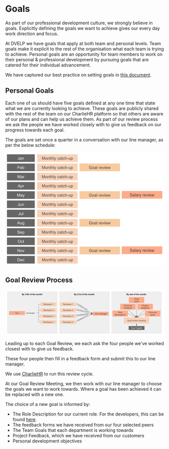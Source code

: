 # Goals

As part of our professional development culture, we strongly believe in goals.
Explicitly defining the goals we want to achieve gives our every day work
direction and focus.

At DVELP we have goals that apply at both team and personal levels. Team goals
make it explicit to the rest of the organisation what each team is trying to
achieve. Personal goals are an opportunity for team members to work on their
personal & professional development by pursuing goals that are catered for their
individual advancement.

We have captured our best practice on setting goals in [this
document](smart-goals.md).

## Personal Goals

Each one of us should have five goals defined at any one time that state what we
are currently looking to achieve. These goals are publicly shared with the rest
of the team on our CharlieHR platform so that others are aware of our plans and
can help us achieve them. As part of our review process we ask the people we
have worked closely with to give us feedback on our progress towards each goal.

The goals are set once a quarter in a conversation with our line manager, as per
the below schedule:

![Review Schedule](../../assets/review-schedule.png)

## Goal Review Process

![Goal Reviews](../../assets/personal-goals.png)

Leading up to each Goal Review, we each ask the four people we've worked closest
with to give us feedback.

These four people then fill in a feedback form and submit this to our line
manager.

We use [CharlieHR](https://www.charliehr.com/) to run this review cycle.

At our Goal Review Meeting, we then work with our line manager to choose the
goals we want to work towards. Where a goal has been achieved it can be replaced
with a new one.

The choice of a new goal is informed by:
* The Role Description for our current role. For the developers, this can be
  found [here](developer-proficiency.md).
* The feedback forms we have received from our four selected peers
* The Team Goals that each department is working towards
* Project Feedback, which we have received from our customers
* Personal development objectives
